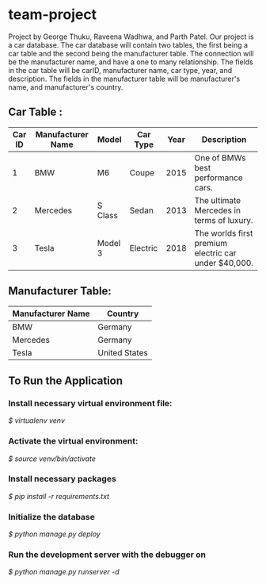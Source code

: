 # team-project
Project by George Thuku, Raveena Wadhwa, and Parth Patel. Our project is a car database.
The car database will contain two tables, the first being a car table and the second being the manufacturer table. The connection will be the manufacturer name, and have a one to many relationship. The fields in the car table will be carID, manufacturer name, car type, year, and description. The fields in the manufacturer table will be manufacturer's name, and manufacturer's country.

## Car Table  :

Car ID | Manufacturer Name | Model | Car Type | Year | Description
------| -------------| --------|------|----------|---------|
1 | BMW |  M6 | Coupe | 2015 | One of BMWs best performance cars.
2 | Mercedes | S Class | Sedan | 2013 | The ultimate Mercedes in terms of luxury.
3 | Tesla |Model 3 | Electric | 2018 | The worlds first premium electric car under $40,000.

## Manufacturer Table:

Manufacturer Name | Country
------------------|--------
BMW | Germany
Mercedes | Germany
Tesla | United States


## To Run the Application

### Install necessary virtual environment file:

  *$ virtualenv venv*

### Activate the virtual environment:

  *$ source venv/bin/activate*

### Install necessary packages

  *$ pip install -r requirements.txt*

### Initialize the database

  *$ python manage.py deploy*

### Run the development server with the debugger on

  *$ python manage.py runserver -d*
